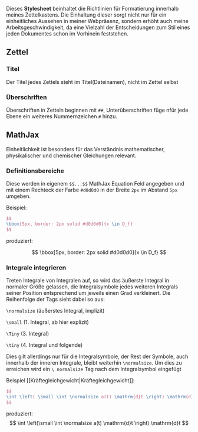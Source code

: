 Dieses **Stylesheet** beinhaltet die Richtlinien für Formatierung innerhalb meines Zettelkastens.
Die Einhaltung dieser sorgt nicht nur für ein einheitliches Aussehen in meiner Webpräsenz, sondern erhöht auch meine Arbeitsgeschwindigkeit, da eine Vielzahl der Entscheidungen zum Stil eines jeden Dokumentes schon im Vorhinein feststehen.

## Zettel

### Titel

Der Titel jedes Zettels steht im Titel(Dateinamen), nicht im Zettel selbst

### Überschriften

Überschriften in Zetteln beginnen mit `##`, Unterüberschriften füge nfür jede Ebene ein weiteres Nummernzeichen `#` hinzu.

## MathJax

Einheitlichkeit ist besonders für das Verständnis mathematischer, physikalischer und chemischer Gleichungen relevant.

### Definitionsbereiche

Diese werden in eigenem `$$...$$` MathJax Equation Feld angegeben und mit einem Rechteck der Farbe `#d0d0d0` in der Breite `2px` im Abstand `5px` umgeben.

Beispiel:

```Latex
$$
\bbox[5px, border: 2px solid #d0d0d0]{x \in D_f}
$$
```

produziert:

$$
\bbox[5px, border: 2px solid #d0d0d0]{x \in D_f}
$$

### Integrale integrieren

Treten Integrale von Integralen auf, so wird das äußerste Integral in normaler Größe gelassen, die Integralsymbole jedes weiteren Integrals seiner Position entsprechend um jeweils einen Grad verkleinert. Die Reihenfolge der Tags sieht dabei so aus:

`\normalsize` (äußerstes Integral, implizit)

`\small` (1. Integral, ab hier explizit)

`\Tiny` (3. Integral)

`\tiny` (4. Integral und folgende)

Dies gilt allerdings nur für die Integralsymbole, der Rest der Symbole, auch innerhalb der inneren Integrale, bleibt weiterhin `\normalsize`. Um dies zu erreichen wird ein `\ normalsize` Tag nach dem Integralsymbol eingefügt

Beispiel [[Kräftegleichgewicht|Kräftegleichgewicht]]:

```Latex
$$
\int \left( \small \int \normalsize a(t) \mathrm{d}t \right) \mathrm{d}t
$$
```

produziert:
$$
\int \left(\small \int \normalsize a(t) \mathrm{d}t \right) \mathrm{d}t
$$